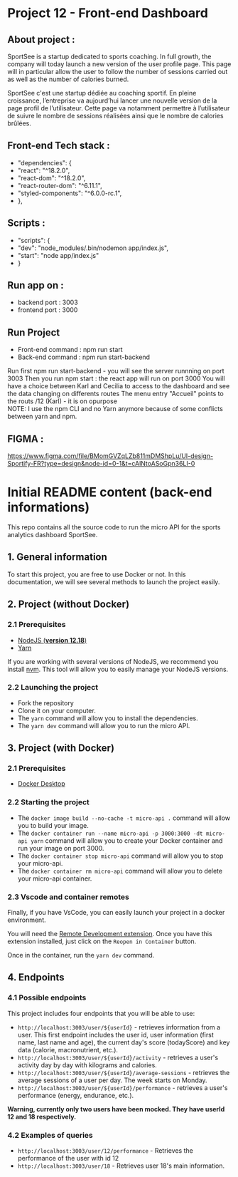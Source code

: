 # Project 12 - Front-end Dashboard

## About project :

SportSee is a startup dedicated to sports coaching. In full growth, the company will today launch a new version of the user profile page. This page will in particular allow the user to follow the number of sessions carried out as well as the number of calories burned.

SportSee c'est une startup dédiée au coaching sportif. En pleine croissance, l’entreprise va aujourd’hui lancer une nouvelle version de la page profil de l’utilisateur. Cette page va notamment permettre à l’utilisateur de suivre le nombre de sessions réalisées ainsi que le nombre de calories brûlées.

## Front-end Tech stack :

- "dependencies": {
- "react": "^18.2.0",
- "react-dom": "^18.2.0",
- "react-router-dom": "^6.11.1",
- "styled-components": "^6.0.0-rc.1",
- },

## Scripts :

- "scripts": {
- "dev": "node_modules/.bin/nodemon app/index.js",
- "start": "node app/index.js"
- }

## Run app on :

- backend port : 3003
- frontend port : 3000

## Run Project

- Front-end command  :  npm run start
- Back-end command  : npm run start-backend

Run first npm run start-backend  - you will see the server runnning on port 3003
Then you run npm start : the react app will run on port 3000
You will have a choice between Karl and Cecilia to access to the dashboard and see the data changing on differents routes 
The menu entry "Accueil" points to the routs /12 (Karl)  - it is on opurpose  
NOTE: I use the npm CLI and no Yarn anymore because of some conflicts between yarn and npm. 

## FIGMA :

https://www.figma.com/file/BMomGVZqLZb811mDMShpLu/UI-design-Sportify-FR?type=design&node-id=0-1&t=cAlNtoASoGpn36LI-0


# Initial README content (back-end informations)

This repo contains all the source code to run the micro API for the sports analytics dashboard SportSee.

## 1. General information

To start this project, you are free to use Docker or not. In this documentation, we will see several methods to launch the project easily.

## 2. Project (**without Docker**)

### 2.1 Prerequisites

- [NodeJS (**version 12.18**)](https://nodejs.org/en/)
- [Yarn](https://yarnpkg.com/)

If you are working with several versions of NodeJS, we recommend you install [nvm](https://github.com/nvm-sh/nvm). This tool will allow you to easily manage your NodeJS versions.

### 2.2 Launching the project

- Fork the repository
- Clone it on your computer.
- The `yarn` command will allow you to install the dependencies.
- The `yarn dev` command will allow you to run the micro API.

## 3. Project (**with Docker**)

### 2.1 Prerequisites

- [Docker Desktop](https://www.docker.com/products/docker-desktop)

### 2.2 Starting the project

- The `docker image build --no-cache -t micro-api .` command will allow you to build your image.
- The `docker container run --name micro-api -p 3000:3000 -dt micro-api yarn` command will allow you to create your Docker container and run your image on port 3000.
- The `docker container stop micro-api` command will allow you to stop your micro-api.
- The `docker container rm micro-api` command will allow you to delete your micro-api container.

### 2.3 Vscode and container remotes

Finally, if you have VsCode, you can easily launch your project in a docker environment.

You will need the [Remote Development extension](https://marketplace.visualstudio.com/items?itemName=ms-vscode-remote.vscode-remote-extensionpack). Once you have this extension installed, just click on the `Reopen in Container` button.

Once in the container, run the `yarn dev` command.

## 4. Endpoints

### 4.1 Possible endpoints

This project includes four endpoints that you will be able to use:

- `http://localhost:3003/user/${userId}` - retrieves information from a user. This first endpoint includes the user id, user information (first name, last name and age), the current day's score (todayScore) and key data (calorie, macronutrient, etc.).
- `http://localhost:3003/user/${userId}/activity` - retrieves a user's activity day by day with kilograms and calories.
- `http://localhost:3003/user/${userId}/average-sessions` - retrieves the average sessions of a user per day. The week starts on Monday.
- `http://localhost:3003/user/${userId}/performance` - retrieves a user's performance (energy, endurance, etc.).

**Warning, currently only two users have been mocked. They have userId 12 and 18 respectively.**

### 4.2 Examples of queries

- `http://localhost:3003/user/12/performance` - Retrieves the performance of the user with id 12
- `http://localhost:3003/user/18` - Retrieves user 18's main information.


<!-- //TODO note : if use parcel:
  ## Scripts :

- "scripts": {
- "dev": "node_modules/.bin/nodemon app/index.js",
- "start": "node app/index.js",
- "devfront": "parcel src/public/index.html",
- "buildfront": "parcel build src/public/index.html"
- } -->